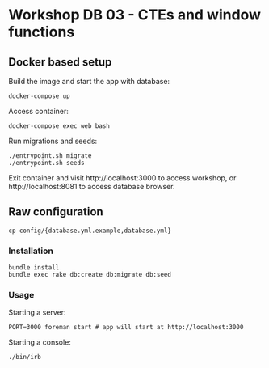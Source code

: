 # Workshop DB 03 - CTEs and window functions

## Docker based setup

Build the image and start the app with database:
```
docker-compose up
```

Access container:
```
docker-compose exec web bash
```

Run migrations and seeds:
```
./entrypoint.sh migrate
./entrypoint.sh seeds
```

Exit container and visit http://localhost:3000 to access workshop,
or http://localhost:8081 to access database browser.

## Raw configuration

```
cp config/{database.yml.example,database.yml}
```

### Installation

```
bundle install
bundle exec rake db:create db:migrate db:seed
```

### Usage

Starting a server:

```
PORT=3000 foreman start # app will start at http://localhost:3000
```

Starting a console:

```
./bin/irb
```
